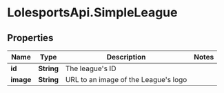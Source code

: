 # LolesportsApi.SimpleLeague

## Properties
Name | Type | Description | Notes
------------ | ------------- | ------------- | -------------
**id** | **String** | The league&#x27;s ID | 
**image** | **String** | URL to an image of the League&#x27;s logo | 
